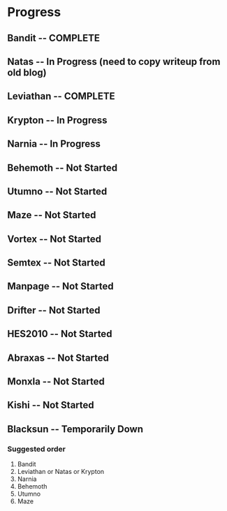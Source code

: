 # Progress

## Bandit -- COMPLETE
## Natas -- In Progress (need to copy writeup from old blog)
## Leviathan -- COMPLETE
## Krypton -- In Progress
## Narnia -- In Progress
## Behemoth -- Not Started
## Utumno -- Not Started
## Maze -- Not Started
## Vortex -- Not Started
## Semtex -- Not Started
## Manpage -- Not Started
## Drifter -- Not Started
## HES2010 -- Not Started
## Abraxas -- Not Started
## Monxla -- Not Started
## Kishi -- Not Started
## Blacksun -- Temporarily Down

### Suggested order
1. Bandit
2. Leviathan or Natas or Krypton
3. Narnia
4. Behemoth
5. Utumno
6. Maze
